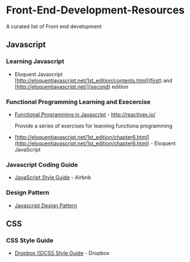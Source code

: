 # Front-End-Development-Resources
A curated list of Front end development

## Javascript

### Learning Javascript

* Eloquent Javascript [http://eloquentjavascript.net/1st_edition/contents.html](first) and [http://eloquentjavascript.net/](second) edition

### Functional Programming Learning and Execercise

* [Functional Programming in Javascript](http://reactivex.io/learnrx/) - http://reactivex.io/ 
  
  Provide a series of exercises for leanning functiona programming 
* [http://eloquentjavascript.net/1st_edition/chapter6.html](http://eloquentjavascript.net/1st_edition/chapter6.html) - Eloquent JavaScript



### Javascript Coding Guide

* [JavaScript Style Guide](https://github.com/airbnb/javascript) - Airbnb

### Design Pattern

* [Javascript Design Pattern](https://addyosmani.com/resources/essentialjsdesignpatterns/book/) 

## CSS

### CSS Style Guide

* [Dropbox (S)CSS Style Guide](https://github.com/dropbox/css-style-guide) - Dropbox
